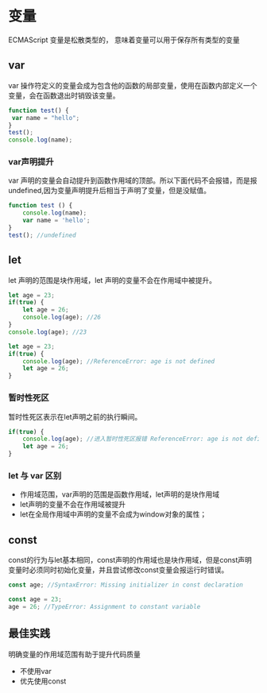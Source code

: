  # 变量
 ECMAScript 变量是松散类型的， 意味着变量可以用于保存所有类型的变量

 ## var
 var 操作符定义的变量会成为包含他的函数的局部变量，使用在函数内部定义一个变量，会在函数退出时销毁该变量。

 ```javascript
function test() {
  var name = "hello";
}
test();
console.log(name);

```
### var声明提升
var 声明的变量会自动提升到函数作用域的顶部。所以下面代码不会报错，而是报undefined,因为变量声明提升后相当于声明了变量，但是没赋值。
```javascript
function test () {
	console.log(name);
	var name = 'hello';
}
test(); //undefined
```

## let
let 声明的范围是块作用域，let 声明的变量不会在作用域中被提升。
```javascript
let age = 23;
if(true) {
	let age = 26;
	console.log(age); //26
}
console.log(age); //23
```
```javascript
let age = 23;
if(true) {
	console.log(age); //ReferenceError: age is not defined
	let age = 26;
}
```
### 暂时性死区
暂时性死区表示在let声明之前的执行瞬间。
```javascript
if(true) {
	console.log(age); //进入暂时性死区报错 ReferenceError: age is not defined
	let age = 26;
}
```
### let 与 var 区别
- 作用域范围，var声明的范围是函数作用域，let声明的是块作用域
- let声明的变量不会在作用域被提升
- let在全局作用域中声明的变量不会成为window对象的属性；

## const
const的行为与let基本相同，const声明的作用域也是块作用域，但是const声明变量时必须同时初始化变量，并且尝试修改const变量会报运行时错误。
```javascript
const age; //SyntaxError: Missing initializer in const declaration
```
```javascript
const age = 23;
age = 26; //TypeError: Assignment to constant variable
```

## 最佳实践
明确变量的作用域范围有助于提升代码质量
- 不使用var
- 优先使用const
